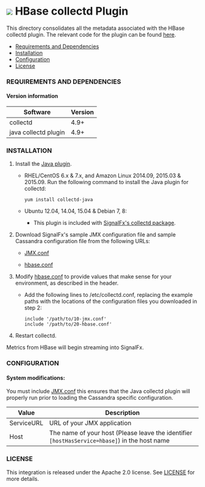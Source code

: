 # ![](https://github.com/signalfx/integrations/blob/master/collectd-hbase/img/integrations_hbase.png) HBase collectd Plugin

This directory consolidates all the metadata associated with the HBase collectd plugin. The relevant code for the plugin can be found [here](https://github.com/signalfx/collectd/blob/master/src/java.c).

- [Requirements and Dependencies](#requirements-and-dependencies)
- [Installation](#installation)
- [Configuration](#configuration)
- [License](#license)

### REQUIREMENTS AND DEPENDENCIES

#### Version information

| Software  | Version        |
|-----------|----------------|
| collectd  |  4.9+  |
| java collectd plugin | 4.9+ |

### INSTALLATION

1. Install the [Java plugin](https://collectd.org/wiki/index.php/Plugin:GenericJMX).

    * RHEL/CentOS 6.x & 7.x, and Amazon Linux 2014.09, 2015.03 & 2015.09. Run the following command to install the Java plugin for collectd:
        ```
        yum install collectd-java
        ```

    * Ubuntu 12.04, 14.04, 15.04 & Debian 7, 8:
      - This plugin is included with [SignalFx's collectd package](https://github.com/signalfx/integrations/tree/master/collectd).

2. Download SignalFx's sample JMX configuration file and sample Cassandra configuration file from the following URLs:

    * [JMX.conf](https://github.com/signalfx/integrations/blob/master/collectd-java/10-jmx.conf)

    * [hbase.conf](https://github.com/signalfx/integrations/blob/master/collectd-hbase/20-hbase.conf)

3. Modify [hbase.conf](https://github.com/signalfx/integrations/blob/master/collectd-hbase/20-hbase.conf) to provide values that make sense for your environment, as described in the header.

    * Add the following lines to /etc/collectd.conf, replacing the example paths with the locations of the configuration files you downloaded in step 2:
        ```
        include '/path/to/10-jmx.conf'
        include '/path/to/20-hbase.conf'
        ```

4. Restart collectd.

Metrics from HBase will begin streaming into SignalFx.

### CONFIGURATION

#### System modifications:



You must include [JMX.conf](https://github.com/signalfx/integrations/blob/master/collectd-java/10-jmx.conf) this ensures that the Java collectd plugin will properly run prior to loading the Cassandra specific configuration.

| Value | Description |
|-------|-------------|
| ServiceURL | URL of your JMX application|
| Host | The name of your host (Please leave the identifier `[hostHasService=hbase]`) in the host name|

### LICENSE

This integration is released under the Apache 2.0 license. See [LICENSE](./LICENSE) for more details.
